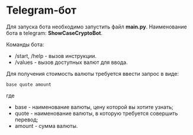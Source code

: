 # Telegram-бот

Для запуска бота необходимо запустить файл **main.py**. Наименование бота в
telegram: **ShowCaseCryptoBot**.

Команды бота:
* /start, /help - вызов инструкции.
* /values - вызов доступных валют для ввода.

Для получения стоимость валюты требуется ввести запрос в виде:

```commandline
base quote amount
```

где
* base - наименование валюты, цену которой вы хотите узнать;
* quote - наименование валюты, в которую требуется совершить перевод;
* amount - сумма валюты.
